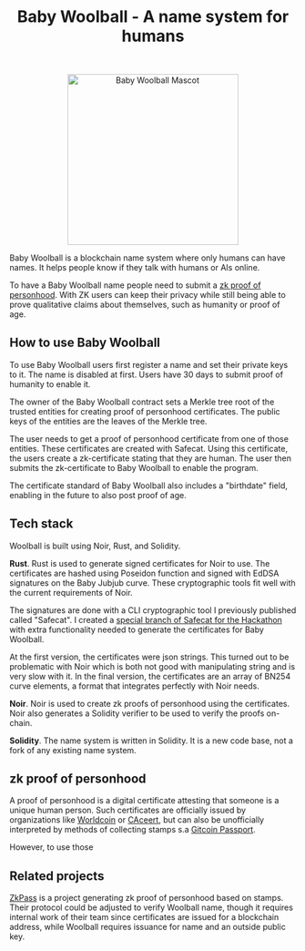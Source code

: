 <h1 align="center"> Baby Woolball - A name system for humans </h1> <br>
<p align="center">
  <img alt="Baby Woolball Mascot" src="https://neiman.co.il/images/babywoolball_mascot.jpg" width="300">
</p>

Baby Woolball is a blockchain name system where only humans can have names. It helps people know if they talk with humans or AIs online.

To have a Baby Woolball name people need to submit a [zk proof of personhood](#zk-proof-of-personhood). With ZK users can keep their privacy while still being able to prove qualitative claims about themselves, such as humanity or proof of age. 

## How to use Baby Woolball
To use Baby Woolball users first register a name and set their private keys to it. The name is disabled at first. Users have 30 days to submit proof of humanity to enable it.

The owner of the Baby Woolball contract sets a Merkle tree root of the trusted entities for creating proof of personhood certificates. The public keys of the entities are the leaves of the Merkle tree.

The user needs to get a proof of personhood certificate from one of those entities. These certificates are created with Safecat. Using this certificate, the users create a zk-certificate stating that they are human. The user then submits the zk-certificate to Baby Woolball to enable the program.

The certificate standard of Baby Woolball also includes a "birthdate" field, enabling in the future to also post proof of age.

## Tech stack
Woolball is built using Noir, Rust, and Solidity.

**Rust**. Rust is used to generate signed certificates for Noir to use. The certificates are hashed using Poseidon function and signed with EdDSA signatures on the Baby Jubjub curve. These cryptographic tools fit well with the current requirements of Noir. 

The signatures are done with a CLI cryptographic tool I previously published called "Safecat". I created a [special branch of Safecat for the Hackathon](https://github.com/HastilyConceivedCreatures/safecat/tree/feature/certPubkeyName) with extra functionality needed to generate the certificates for Baby Woolball.

At the first version, the certificates were json strings. This turned out to be problematic with Noir which is both not good with manipulating string and is very slow with it. In the final version, the certificates are an array of BN254 curve elements, a format that integrates perfectly with Noir needs.

**Noir**. Noir is used to create zk proofs of personhood using the certificates. Noir also generates a Solidity verifier to be used to verify the proofs on-chain.

**Solidity**. The name system is written in Solidity. It is a new code base, not a fork of any existing name system.

## zk proof of personhood
A proof of personhood is a digital certificate attesting that someone is a unique human person. Such certificates are officially issued by organizations like [Worldcoin](https://worldcoin.org/) or [CAceert](http://www.cacert.org/), but can also be unofficially interpreted by methods of collecting stamps s.a [Gitcoin Passport](https://passport.gitcoin.co/).

However, to use those 

## Related projects
[ZkPass](https://zkpass.org/) is a project generating zk proof of personhood based on stamps. Their protocol could be adjusted to verify Woolball name, though it requires internal work of their team since certificates are issued for a blockchain address, while Woolball requires issuance for name and an outside public key.
